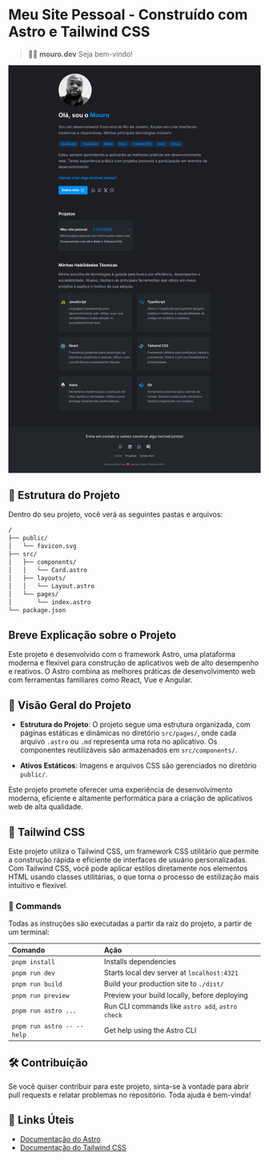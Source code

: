 # Meu Site Pessoal - Construído com Astro e Tailwind CSS

> 🧑‍🚀 **mouro.dev** Seja bem-vindo!

![Imagem do site mouro.dev](src/assets/site.png)

## 🚀 Estrutura do Projeto

Dentro do seu projeto, você verá as seguintes pastas e arquivos:

```text
/
├── public/
│   └── favicon.svg
├── src/
│   ├── components/
│   │   └── Card.astro
│   ├── layouts/
│   │   └── Layout.astro
│   └── pages/
│       └── index.astro
└── package.json
```




## Breve Explicação sobre o Projeto

Este projeto é desenvolvido com o framework Astro, uma plataforma moderna e flexível para construção de aplicativos web de alto desempenho e reativos. O Astro combina as melhores práticas de desenvolvimento web com ferramentas familiares como React, Vue e Angular.

## 🌟 Visão Geral do Projeto

- **Estrutura do Projeto**: O projeto segue uma estrutura organizada, com páginas estáticas e dinâmicas no diretório `src/pages/`, onde cada arquivo `.astro` ou `.md` representa uma rota no aplicativo. Os componentes reutilizáveis são armazenados em `src/components/`.
  
- **Ativos Estáticos**: Imagens e arquivos CSS são gerenciados no diretório `public/`.

Este projeto promete oferecer uma experiência de desenvolvimento moderna, eficiente e altamente performática para a criação de aplicativos web de alta qualidade.

## 🎨 Tailwind CSS
Este projeto utiliza o Tailwind CSS, um framework CSS utilitário que permite a construção rápida e eficiente de interfaces de usuário personalizadas. Com Tailwind CSS, você pode aplicar estilos diretamente nos elementos HTML usando classes utilitárias, o que torna o processo de estilização mais intuitivo e flexível.




### 🧞 Commands

Todas as instruções são executadas a partir da raiz do projeto, a partir de um terminal:

| Comando                  | Ação                                           |
| :------------------------ | :----------------------------------------------- |
| `pnpm install`             | Installs dependencies                            |
| `pnpm run dev`             | Starts local dev server at `localhost:4321`      |
| `pnpm run build`           | Build your production site to `./dist/`          |
| `pnpm run preview`         | Preview your build locally, before deploying     |
| `pnpm run astro ...`       | Run CLI commands like `astro add`, `astro check` |
| `pnpm run astro -- --help` | Get help using the Astro CLI                     |

## 🛠️ Contribuição
Se você quiser contribuir para este projeto, sinta-se à vontade para abrir pull requests e relatar problemas no repositório. Toda ajuda é bem-vinda!

## 🔗 Links Úteis

- [Documentação do Astro](https://docs.astro.build)
- [Documentação do Tailwind CSS](https://tailwindcss.com/docs)
  


